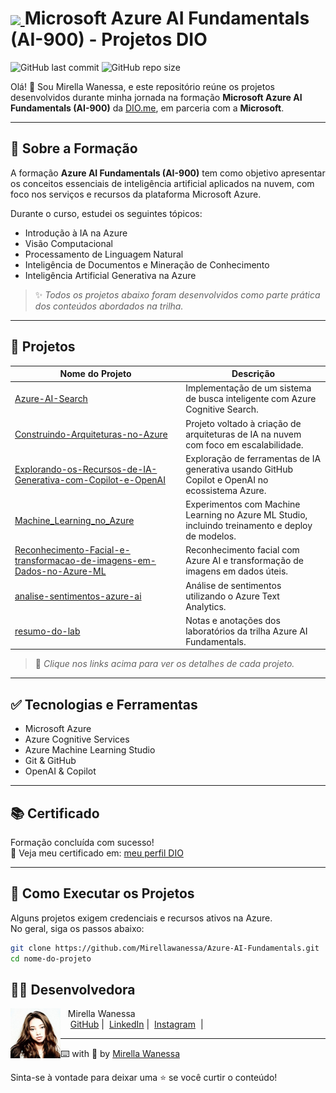 <h1>
    <a href="https://www.dio.me/">
        <img align="center" width="40px" src="https://hermes.digitalinnovation.one/assets/diome/logo-minimized.png">
    </a>
    <span> Microsoft Azure AI Fundamentals (AI-900) - Projetos DIO</span>
</h1>

![GitHub last commit](https://img.shields.io/github/last-commit/Mirellawanessa/Azure-AI-Fundamentals)
![GitHub repo size](https://img.shields.io/github/repo-size/Mirellawanessa/Azure-AI-Fundamentals)

Olá! 👋 Sou Mirella Wanessa, e este repositório reúne os projetos desenvolvidos durante minha jornada na formação **Microsoft Azure AI Fundamentals (AI-900)** da [DIO.me](https://www.dio.me/), em parceria com a **Microsoft**.

---

## 🧠 Sobre a Formação

A formação **Azure AI Fundamentals (AI-900)** tem como objetivo apresentar os conceitos essenciais de inteligência artificial aplicados na nuvem, com foco nos serviços e recursos da plataforma Microsoft Azure.

Durante o curso, estudei os seguintes tópicos:

- Introdução à IA na Azure
- Visão Computacional
- Processamento de Linguagem Natural
- Inteligência de Documentos e Mineração de Conhecimento
- Inteligência Artificial Generativa na Azure

> ✨ *Todos os projetos abaixo foram desenvolvidos como parte prática dos conteúdos abordados na trilha.*

---

## 📁 Projetos

| Nome do Projeto | Descrição |
|-----------------|-----------|
| [Azure-AI-Search](https://github.com/Mirellawanessa/Azure-AI-Fundamentals/tree/main/Azure-AI-Search) | Implementação de um sistema de busca inteligente com Azure Cognitive Search. |
| [Construindo-Arquiteturas-no-Azure](https://github.com/Mirellawanessa/Azure-AI-Fundamentals/tree/main/Construindo-Arquiteturas-no-Azure) | Projeto voltado à criação de arquiteturas de IA na nuvem com foco em escalabilidade. |
| [Explorando-os-Recursos-de-IA-Generativa-com-Copilot-e-OpenAI](https://github.com/Mirellawanessa/Azure-AI-Fundamentals/tree/main/Explorando-os-Recursos-de-IA-Generativa-com-Copilot-e-OpenAI) | Exploração de ferramentas de IA generativa usando GitHub Copilot e OpenAI no ecossistema Azure. |
| [Machine_Learning_no_Azure](https://github.com/Mirellawanessa/Azure-AI-Fundamentals/tree/main/Machine_Learning_no_Azure) | Experimentos com Machine Learning no Azure ML Studio, incluindo treinamento e deploy de modelos. |
| [Reconhecimento-Facial-e-transformacao-de-imagens-em-Dados-no-Azure-ML](https://github.com/Mirellawanessa/Azure-AI-Fundamentals/tree/main/Reconhecimento-Facial-e-transformacao-de-imagens-em-Dados-no-Azure-ML) | Reconhecimento facial com Azure AI e transformação de imagens em dados úteis. |
| [analise-sentimentos-azure-ai](https://github.com/Mirellawanessa/Azure-AI-Fundamentals/tree/main/analise-sentimentos-azure-ai) | Análise de sentimentos utilizando o Azure Text Analytics. |
| [resumo-do-lab](https://github.com/Mirellawanessa/Azure-AI-Fundamentals/tree/main/resumo-do-lab) | Notas e anotações dos laboratórios da trilha Azure AI Fundamentals. |

> 🔗 *Clique nos links acima para ver os detalhes de cada projeto.*

---

## ✅ Tecnologias e Ferramentas

- Microsoft Azure
- Azure Cognitive Services
- Azure Machine Learning Studio
- Git & GitHub
- OpenAI & Copilot

---

## 📚 Certificado

Formação concluída com sucesso!  
📄 Veja meu certificado em: [meu perfil DIO](https://web.dio.me/users/mirellawanessacorreia?tab=achievements)

---

## 📌 Como Executar os Projetos

Alguns projetos exigem credenciais e recursos ativos na Azure.  
No geral, siga os passos abaixo:

```bash
git clone https://github.com/Mirellawanessa/Azure-AI-Fundamentals.git
cd nome-do-projeto
```

## 👩‍💻 Desenvolvedora

<p>
    <img 
      align="left" 
      width="80" 
      src="https://github.com/Mirellawanessa/DIO-Trilha-Java-Basico/blob/main/GitHub/imagens/User.jpeg?raw=true"
    />
    <p>&nbsp;&nbsp;&nbsp;Mirella Wanessa<br>
    &nbsp;&nbsp;&nbsp;
    <a href="https://github.com/Mirellawanessa">GitHub</a>&nbsp;|&nbsp;
    <a href="https://www.linkedin.com/in/mirellawanessa/">LinkedIn</a>&nbsp;|&nbsp;
    <a href="https://www.instagram.com/_mirella.page/?next=%2F">Instagram</a>
    &nbsp;|&nbsp;</p>
</p>

---

⌨️ with 💙 by [Mirella Wanessa](https://github.com/Mirellawanessa)

Sinta-se à vontade para deixar uma ⭐ se você curtir o conteúdo!
